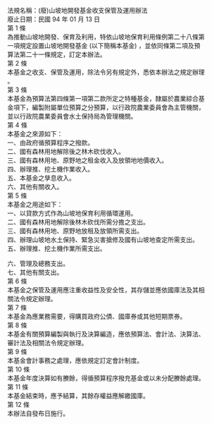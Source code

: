 法規名稱：(廢)山坡地開發基金收支保管及運用辦法  
廢止日期：民國 94 年 01 月 13 日  
第 1 條  
為推動山坡地開發、保育及利用，特依山坡地保育利用條例第二十八條第  
一項規定設置山坡地開發基金 (以下簡稱本基金) ，並依同條第二項及預  
算法第二十一條規定，訂定本辦法。  
第 2 條  
本基金之收支、保管及運用，除法令另有規定外，悉依本辦法之規定辦理  
。  
第 3 條  
本基金為預算法第四條第一項第二款所定之特種基金，隸屬於農業綜合基  
金項下，編製附屬單位預算之分預算，以行政院農業委員會為主管機關，  
並以行政院農業委員會水土保持局為管理機關。  
第 4 條  
本基金之來源如下：  
一、由政府循預算程序之撥款。  
二、國有森林用地解除後之林木砍伐收入。  
三、國有森林用地、原野地之租金收入及放領地地價收入。  
四、辦理推、挖土機作業收入。  
五、本基金之孳息收入。  
六、其他有關收入。  
第 5 條  
本基金之用途如下：  
一、以貸款方式作為山坡地保育利用循環運用。  
二、國有森林用地解除後林木砍伐所需分擔之支出。  
三、國有森林用地、原野地放租及放領所需支出。  
四、辦理山坡地水土保持、緊急災害搶修及國有山坡地查定所需支出。  
五、辦理推、挖土機作業所需支出。  


六、管理及總務支出。  
七、其他有關支出。  
第 6 條  
本基金之保管及運用應注重收益性及安全性，其存儲並應依國庫法及其相  
關法令規定辦理。  
第 7 條  
本基金為應業務需要，得購買政府公債、國庫券或其他短期票券。  
第 8 條  
本基金有關預算編製與執行及決算編造，應依預算法、會計法、決算法、  
審計法及相關法令規定辦理。  
第 9 條  
本基金會計事務之處理，應依規定訂定會計制度。  
第 10 條  
本基金年度決算如有賸餘，得循預算程序撥充基金或以未分配賸餘處理。  
第 11 條  
本基金結束時，應予結算，其餘存權益應解繳國庫。  
第 12 條  
本辦法自發布日施行。  


